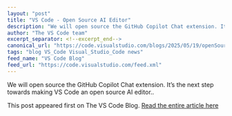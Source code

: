 ```yaml
---
layout: "post"
title: "VS Code - Open Source AI Editor"
description: "We will open source the GitHub Copilot Chat extension. It’s the next step towards making VS Code an ..."
author: "The VS Code team"
excerpt_separator: <!--excerpt_end-->
canonical_url: "https://code.visualstudio.com/blogs/2025/05/19/openSourceAIEditor"
tags: "blog VS_Code Visual_Studio_Code news"
feed_name: "VS Code Blog"
feed_url: "https://code.visualstudio.com/feed.xml"
---
```


We will open source the GitHub Copilot Chat extension. It’s the next step towards making VS Code an open source AI editor..<!--excerpt_end-->

This post appeared first on The VS Code Blog. [Read the entire article here](https://code.visualstudio.com/blogs/2025/05/19/openSourceAIEditor)
